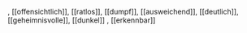, [[offensichtlich]], [[ratlos]], [[dumpf]], [[ausweichend]], [[deutlich]], [[geheimnisvolle]], [[dunkel]]
, [[erkennbar]]